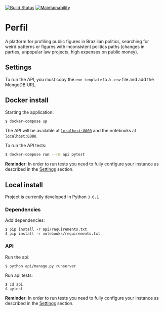 [![Build Status](https://travis-ci.org/amadeu01/perfil.svg?branch=master)](https://travis-ci.org/amadeu01/perfil)
[![Maintainability](https://api.codeclimate.com/v1/badges/f896f7235bbbd26d7c42/maintainability)](https://codeclimate.com/github/amadeu01/perfil/maintainability)
# Perfil 

A platform for profiling public figures in Brazilian politics, 
searching for weird patterns or figures with inconsistent politics paths 
(changes in parties, unpopular law projects, high expenses on public money). 

## Settings

To run the API, you must copy the `env-template` to a `.env` file and
add the MongoDB URL.

## Docker install

Starting the application:

```sh
$ docker-compose up
```

The API will be available at [`localhost:8000`](http://localhost:8000) and the
notebooks at [`localhost:8888`](http://localhost:8888).

To run the API tests:

```sh
$ docker-compose run --rm api pytest
```

**Reminder**: In order to run tests you need to fully configure your instance as described in the [Settings](#settings) section.

## Local install

Project is currently developed in Python `3.6.1`

### Dependencies

Add dependencies:

```
$ pip install -r api/requirements.txt
$ pip install -r notebooks/requirements.txt
```

### API

Run the api:

```
$ python api/manage.py runserver
```

Run api tests:

```
$ cd api
$ pytest
```

**Reminder**: In order to run tests you need to fully configure your instance as described in the [Settings](#settings) section.
